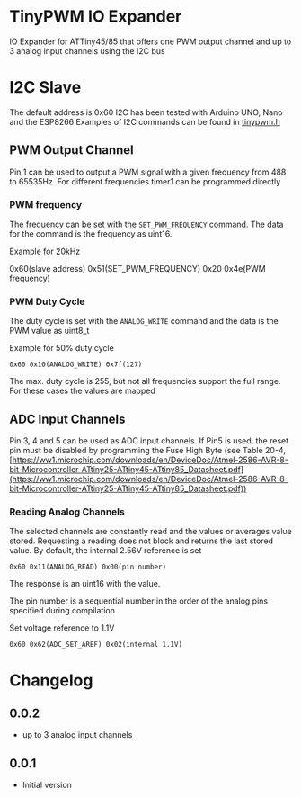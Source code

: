 # TinyPWM IO Expander

IO Expander for ATTiny45/85 that offers one PWM output channel and up to 3 analog input channels using the I2C bus

# I2C Slave

The default address is 0x60
I2C has been tested with Arduino UNO, Nano and the ESP8266
Examples of I2C commands can be found in [tinypwm.h](tinypwm.h)

## PWM Output Channel

Pin 1 can be used to output a PWM signal with a given frequency from 488 to 65535Hz. For different frequencies timer1 can be programmed directly

### PWM frequency

The frequency can be set with the `SET_PWM_FREQUENCY` command. The data for the command is the frequency as uint16.

Example for 20kHz

0x60(slave address) 0x51(SET_PWM_FREQUENCY) 0x20 0x4e(PWM frequency)

### PWM Duty Cycle

The duty cycle is set with the `ANALOG_WRITE` command and the data is the PWM value as uint8_t

Example for 50% duty cycle

`0x60 0x10(ANALOG_WRITE) 0x7f(127)`

The max. duty cycle is 255, but not all frequencies support the full range. For these cases the values are mapped

## ADC Input Channels

Pin 3, 4 and 5 can be used as ADC input channels. If Pin5 is used, the reset pin must be disabled by programming the Fuse High Byte (see Table 20-4, [https://ww1.microchip.com/downloads/en/DeviceDoc/Atmel-2586-AVR-8-bit-Microcontroller-ATtiny25-ATtiny45-ATtiny85_Datasheet.pdf](https://ww1.microchip.com/downloads/en/DeviceDoc/Atmel-2586-AVR-8-bit-Microcontroller-ATtiny25-ATtiny45-ATtiny85_Datasheet.pdf))

### Reading Analog Channels

The selected channels are constantly read and the values or averages value stored. Requesting a reading does not block and returns the last stored value. By default, the internal 2.56V reference is set

`0x60 0x11(ANALOG_READ) 0x00(pin number)`

The response is an uint16 with the value.

The pin number is a sequential number in the order of the analog pins specified during compilation

Set voltage reference to 1.1V

`0x60 0x62(ADC_SET_AREF) 0x02(internal 1.1V)`


# Changelog

## 0.0.2

 - up to 3 analog input channels

## 0.0.1

- Initial version